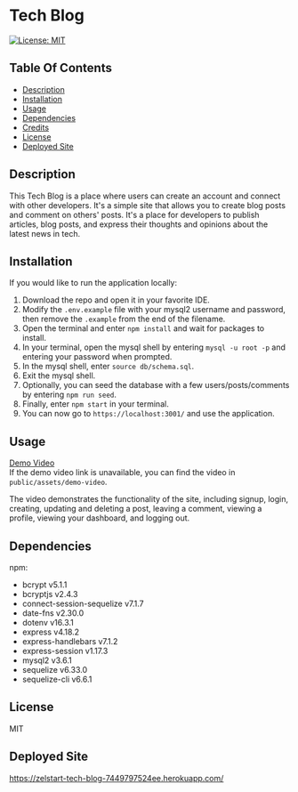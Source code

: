 # Tech Blog
[![License: MIT](https://img.shields.io/badge/License-MIT-yellow.svg)](https://opensource.org/licenses/MIT)

## Table Of Contents
- [Description](#description)
- [Installation](#installation)
- [Usage](#usage)
- [Dependencies](#dependencies)
- [Credits](#credits)
- [License](#license)
- [Deployed Site](#deployed-site)

## Description
This Tech Blog is a place where users can create an account and connect with other developers. It's a simple site that allows you to create blog posts and comment on others' posts. It's a place for developers to publish articles, blog posts, and express their thoughts and opinions about the latest news in tech. 

## Installation
If you would like to run the application locally:

1. Download the repo and open it in your favorite IDE.
2. Modify the `.env.example` file with your mysql2 username and password, then remove the `.example` from the end of the filename.
3. Open the terminal and enter `npm install` and wait for packages to install.
4. In your terminal, open the mysql shell by entering `mysql -u root -p` and entering your password when prompted.
5. In the mysql shell, enter `source db/schema.sql`.
6. Exit the mysql shell.
7. Optionally, you can seed the database with a few users/posts/comments by entering `npm run seed`.
8. Finally, enter `npm start` in your terminal.
9. You can now go to `https://localhost:3001/` and use the application.

## Usage
[Demo Video](https://watch.screencastify.com/v/w0DYx4uf508IbTTBPuLM)  
If the demo video link is unavailable, you can find the video in `public/assets/demo-video`.

The video demonstrates the functionality of the site, including signup, login, creating, updating and deleting a post, leaving a comment, viewing a profile, viewing your dashboard, and logging out.


## Dependencies
npm:
- bcrypt v5.1.1
- bcryptjs v2.4.3
- connect-session-sequelize v7.1.7
- date-fns v2.30.0
- dotenv v16.3.1
- express v4.18.2
- express-handlebars v7.1.2
- express-session v1.17.3
- mysql2 v3.6.1
- sequelize v6.33.0
- sequelize-cli v6.6.1

## License
MIT

## Deployed Site
https://zelstart-tech-blog-7449797524ee.herokuapp.com/
